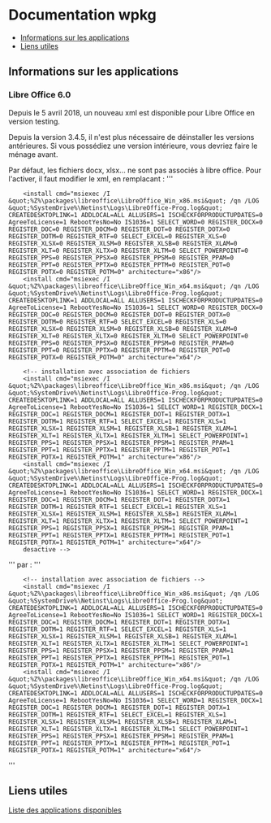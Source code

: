 # Documentation wpkg

* [Informations sur les applications](#informations-sur-les-applications)
* [Liens utiles](#liens-utiles)


## Informations sur les applications

### Libre Office 6.0

Depuis le 5 avril 2018, un nouveau xml est disponible pour Libre Office en version testing.

Depuis la version 3.4.5, il n'est plus nécessaire de déinstaller les versions antérieures. Si vous possédiez une version intérieure, vous devriez faire le ménage avant.

Par défaut, les fichiers docx, xlsx... ne sont pas associés à libre office. Pour l'activer, il faut modifier le xml, en remplacant :
'''
<!-- installation sans association de fichiers -->
		<install cmd="msiexec /I &quot;%Z%\packages\libreoffice\LibreOffice_Win_x86.msi&quot; /qn /LOG &quot;%SystemDrive%\Netinst\Logs\LibreOffice-Prog.log&quot; CREATEDESKTOPLINK=1 ADDLOCAL=ALL ALLUSERS=1 ISCHECKFORPRODUCTUPDATES=0 AgreeToLicense=1 RebootYesNo=No IS1036=1 SELECT_WORD=0 REGISTER_DOCX=0 REGISTER_DOC=0 REGISTER_DOCM=0 REGISTER_DOT=0 REGISTER_DOTX=0 REGISTER_DOTM=0 REGISTER_RTF=0 SELECT_EXCEL=0 REGISTER_XLS=0 REGISTER_XLSX=0 REGISTER_XLSM=0 REGISTER_XLSB=0 REGISTER_XLAM=0 REGISTER_XLT=0 REGISTER_XLTX=0 REGISTER_XLTM=0 SELECT_POWERPOINT=0 REGISTER_PPS=0 REGISTER_PPSX=0 REGISTER_PPSM=0 REGISTER_PPAM=0 REGISTER_PPT=0 REGISTER_PPTX=0 REGISTER_PPTM=0 REGISTER_POT=0 REGISTER_POTX=0 REGISTER_POTM=0" architecture="x86"/>
		<install cmd="msiexec /I &quot;%Z%\packages\libreoffice\LibreOffice_Win_x64.msi&quot; /qn /LOG &quot;%SystemDrive%\Netinst\Logs\LibreOffice-Prog.log&quot; CREATEDESKTOPLINK=1 ADDLOCAL=ALL ALLUSERS=1 ISCHECKFORPRODUCTUPDATES=0 AgreeToLicense=1 RebootYesNo=No IS1036=1 SELECT_WORD=0 REGISTER_DOCX=0 REGISTER_DOC=0 REGISTER_DOCM=0 REGISTER_DOT=0 REGISTER_DOTX=0 REGISTER_DOTM=0 REGISTER_RTF=0 SELECT_EXCEL=0 REGISTER_XLS=0 REGISTER_XLSX=0 REGISTER_XLSM=0 REGISTER_XLSB=0 REGISTER_XLAM=0 REGISTER_XLT=0 REGISTER_XLTX=0 REGISTER_XLTM=0 SELECT_POWERPOINT=0 REGISTER_PPS=0 REGISTER_PPSX=0 REGISTER_PPSM=0 REGISTER_PPAM=0 REGISTER_PPT=0 REGISTER_PPTX=0 REGISTER_PPTM=0 REGISTER_POT=0 REGISTER_POTX=0 REGISTER_POTM=0" architecture="x64"/>

		<!-- installation avec association de fichiers 
		<install cmd="msiexec /I &quot;%Z%\packages\libreoffice\LibreOffice_Win_x86.msi&quot; /qn /LOG &quot;%SystemDrive%\Netinst\Logs\LibreOffice-Prog.log&quot; CREATEDESKTOPLINK=1 ADDLOCAL=ALL ALLUSERS=1 ISCHECKFORPRODUCTUPDATES=0 AgreeToLicense=1 RebootYesNo=No IS1036=1 SELECT_WORD=1 REGISTER_DOCX=1 REGISTER_DOC=1 REGISTER_DOCM=1 REGISTER_DOT=1 REGISTER_DOTX=1 REGISTER_DOTM=1 REGISTER_RTF=1 SELECT_EXCEL=1 REGISTER_XLS=1 REGISTER_XLSX=1 REGISTER_XLSM=1 REGISTER_XLSB=1 REGISTER_XLAM=1 REGISTER_XLT=1 REGISTER_XLTX=1 REGISTER_XLTM=1 SELECT_POWERPOINT=1 REGISTER_PPS=1 REGISTER_PPSX=1 REGISTER_PPSM=1 REGISTER_PPAM=1 REGISTER_PPT=1 REGISTER_PPTX=1 REGISTER_PPTM=1 REGISTER_POT=1 REGISTER_POTX=1 REGISTER_POTM=1" architecture="x86"/>
		<install cmd="msiexec /I &quot;%Z%\packages\libreoffice\LibreOffice_Win_x64.msi&quot; /qn /LOG &quot;%SystemDrive%\Netinst\Logs\LibreOffice-Prog.log&quot; CREATEDESKTOPLINK=1 ADDLOCAL=ALL ALLUSERS=1 ISCHECKFORPRODUCTUPDATES=0 AgreeToLicense=1 RebootYesNo=No IS1036=1 SELECT_WORD=1 REGISTER_DOCX=1 REGISTER_DOC=1 REGISTER_DOCM=1 REGISTER_DOT=1 REGISTER_DOTX=1 REGISTER_DOTM=1 REGISTER_RTF=1 SELECT_EXCEL=1 REGISTER_XLS=1 REGISTER_XLSX=1 REGISTER_XLSM=1 REGISTER_XLSB=1 REGISTER_XLAM=1 REGISTER_XLT=1 REGISTER_XLTX=1 REGISTER_XLTM=1 SELECT_POWERPOINT=1 REGISTER_PPS=1 REGISTER_PPSX=1 REGISTER_PPSM=1 REGISTER_PPAM=1 REGISTER_PPT=1 REGISTER_PPTX=1 REGISTER_PPTM=1 REGISTER_POT=1 REGISTER_POTX=1 REGISTER_POTM=1" architecture="x64"/>
		desactive -->
'''
par :
'''<!-- installation sans association de fichiers
		<install cmd="msiexec /I &quot;%Z%\packages\libreoffice\LibreOffice_Win_x86.msi&quot; /qn /LOG &quot;%SystemDrive%\Netinst\Logs\LibreOffice-Prog.log&quot; CREATEDESKTOPLINK=1 ADDLOCAL=ALL ALLUSERS=1 ISCHECKFORPRODUCTUPDATES=0 AgreeToLicense=1 RebootYesNo=No IS1036=1 SELECT_WORD=0 REGISTER_DOCX=0 REGISTER_DOC=0 REGISTER_DOCM=0 REGISTER_DOT=0 REGISTER_DOTX=0 REGISTER_DOTM=0 REGISTER_RTF=0 SELECT_EXCEL=0 REGISTER_XLS=0 REGISTER_XLSX=0 REGISTER_XLSM=0 REGISTER_XLSB=0 REGISTER_XLAM=0 REGISTER_XLT=0 REGISTER_XLTX=0 REGISTER_XLTM=0 SELECT_POWERPOINT=0 REGISTER_PPS=0 REGISTER_PPSX=0 REGISTER_PPSM=0 REGISTER_PPAM=0 REGISTER_PPT=0 REGISTER_PPTX=0 REGISTER_PPTM=0 REGISTER_POT=0 REGISTER_POTX=0 REGISTER_POTM=0" architecture="x86"/>
		<install cmd="msiexec /I &quot;%Z%\packages\libreoffice\LibreOffice_Win_x64.msi&quot; /qn /LOG &quot;%SystemDrive%\Netinst\Logs\LibreOffice-Prog.log&quot; CREATEDESKTOPLINK=1 ADDLOCAL=ALL ALLUSERS=1 ISCHECKFORPRODUCTUPDATES=0 AgreeToLicense=1 RebootYesNo=No IS1036=1 SELECT_WORD=0 REGISTER_DOCX=0 REGISTER_DOC=0 REGISTER_DOCM=0 REGISTER_DOT=0 REGISTER_DOTX=0 REGISTER_DOTM=0 REGISTER_RTF=0 SELECT_EXCEL=0 REGISTER_XLS=0 REGISTER_XLSX=0 REGISTER_XLSM=0 REGISTER_XLSB=0 REGISTER_XLAM=0 REGISTER_XLT=0 REGISTER_XLTX=0 REGISTER_XLTM=0 SELECT_POWERPOINT=0 REGISTER_PPS=0 REGISTER_PPSX=0 REGISTER_PPSM=0 REGISTER_PPAM=0 REGISTER_PPT=0 REGISTER_PPTX=0 REGISTER_PPTM=0 REGISTER_POT=0 REGISTER_POTX=0 REGISTER_POTM=0" architecture="x64"/>
		desactive -->
		
		<!-- installation avec association de fichiers -->
		<install cmd="msiexec /I &quot;%Z%\packages\libreoffice\LibreOffice_Win_x86.msi&quot; /qn /LOG &quot;%SystemDrive%\Netinst\Logs\LibreOffice-Prog.log&quot; CREATEDESKTOPLINK=1 ADDLOCAL=ALL ALLUSERS=1 ISCHECKFORPRODUCTUPDATES=0 AgreeToLicense=1 RebootYesNo=No IS1036=1 SELECT_WORD=1 REGISTER_DOCX=1 REGISTER_DOC=1 REGISTER_DOCM=1 REGISTER_DOT=1 REGISTER_DOTX=1 REGISTER_DOTM=1 REGISTER_RTF=1 SELECT_EXCEL=1 REGISTER_XLS=1 REGISTER_XLSX=1 REGISTER_XLSM=1 REGISTER_XLSB=1 REGISTER_XLAM=1 REGISTER_XLT=1 REGISTER_XLTX=1 REGISTER_XLTM=1 SELECT_POWERPOINT=1 REGISTER_PPS=1 REGISTER_PPSX=1 REGISTER_PPSM=1 REGISTER_PPAM=1 REGISTER_PPT=1 REGISTER_PPTX=1 REGISTER_PPTM=1 REGISTER_POT=1 REGISTER_POTX=1 REGISTER_POTM=1" architecture="x86"/>
		<install cmd="msiexec /I &quot;%Z%\packages\libreoffice\LibreOffice_Win_x64.msi&quot; /qn /LOG &quot;%SystemDrive%\Netinst\Logs\LibreOffice-Prog.log&quot; CREATEDESKTOPLINK=1 ADDLOCAL=ALL ALLUSERS=1 ISCHECKFORPRODUCTUPDATES=0 AgreeToLicense=1 RebootYesNo=No IS1036=1 SELECT_WORD=1 REGISTER_DOCX=1 REGISTER_DOC=1 REGISTER_DOCM=1 REGISTER_DOT=1 REGISTER_DOTX=1 REGISTER_DOTM=1 REGISTER_RTF=1 SELECT_EXCEL=1 REGISTER_XLS=1 REGISTER_XLSX=1 REGISTER_XLSM=1 REGISTER_XLSB=1 REGISTER_XLAM=1 REGISTER_XLT=1 REGISTER_XLTX=1 REGISTER_XLTM=1 SELECT_POWERPOINT=1 REGISTER_PPS=1 REGISTER_PPSX=1 REGISTER_PPSM=1 REGISTER_PPAM=1 REGISTER_PPT=1 REGISTER_PPTX=1 REGISTER_PPTM=1 REGISTER_POT=1 REGISTER_POTX=1 REGISTER_POTM=1" architecture="x64"/>
'''

## Liens utiles

[Liste des applications disponibles](http://wawadeb.crdp.ac-caen.fr/versions-xml-se3.php)

